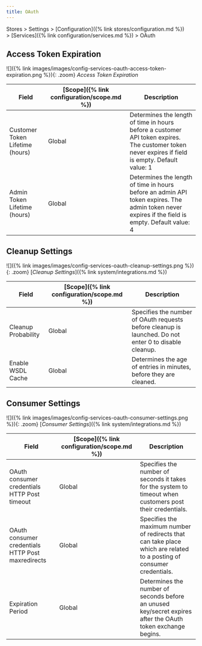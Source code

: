 ```yaml
---
title: OAuth
---
```


Stores > Settings > [Configuration]({% link stores/configuration.md %}) > [Services]({% link configuration/services.md %}) >  OAuth

## Access Token Expiration

![]({% link images/images/config-services-oauth-access-token-expiration.png %}){: .zoom}
_Access Token Expiration_

|Field|[Scope]({% link configuration/scope.md %})|Description|
|--- |--- |--- |
|Customer Token Lifetime (hours)|Global|Determines the length of time in hours before a customer API token expires. The customer token never expires if field is empty. Default value: 1|
|Admin Token Lifetime (hours)|Global|Determines the length of time in hours before an admin API token expires. The admin token never expires if the field is empty. Default value: 4|

## Cleanup Settings

![]({% link images/images/config-services-oauth-cleanup-settings.png %}){: .zoom}
[_Cleanup Settings_]({% link system/integrations.md %})

|Field|[Scope]({% link configuration/scope.md %})|Description|
|--- |--- |--- |
|Cleanup Probability|Global|Specifies the number of OAuth requests before cleanup is launched. Do not enter 0 to disable cleanup.|
|Enable WSDL Cache|Global|Determines the age of entries in minutes, before they are cleaned.|

## Consumer Settings

![]({% link images/images/config-services-oauth-consumer-settings.png %}){: .zoom}
[_Consumer Settings_]({% link system/integrations.md %})

|Field|[Scope]({% link configuration/scope.md %})|Description|
|--- |--- |--- |
|OAuth consumer credentials HTTP Post timeout|Global|Specifies the number of seconds it takes for the system to timeout when customers post their credentials.|
|OAuth consumer credentials HTTP Post maxredirects|Global|Specifies the maximum number of redirects that can take place which are related to a posting of consumer credentials.|
|Expiration Period|Global|Determines the number of seconds before an unused key/secret expires after the OAuth token exchange begins.|

